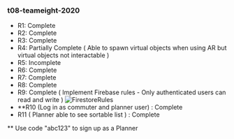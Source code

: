 ### t08-teameight-2020

* R1: Complete
* R2: Complete
* R3: Complete
* R4: Partially Complete ( Able to spawn virtual objects when using AR but virtual objects not interactable ) 
* R5: Incomplete 
* R6: Complete
* R7: Complete
* R8: Complete
* R9: Complete ( Implement Firebase rules - Only authenticated users can read and write )
![FirestoreRules](https://user-images.githubusercontent.com/54949229/100576793-cbb88a80-3319-11eb-8a11-660cac272947.PNG)
* **R10 (Log in as commuter and planner user) : Complete
* R11 ( Planner able to see sortable list ) : Complete

** Use code "abc123" to sign up as a Planner 

